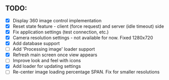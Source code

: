 ## TODO:

- [x] Display 360 image control implementation
- [x] Reset state feature - client (force request) and server (idle timeout) side
- [x] Fix application settings (test connection, etc.)
- [x] Camera resolution settings - not available for now. Fixed 1280x720
- [x] Add database support
- [ ] Add 'Processing image' loader support
- [x] Refresh main screen once view appears
- [ ] Improve look and feel with icons
- [x] Add loader for updating settings
- [ ] Re-center image loading percentage SPAN. Fix for smaller resolutions
